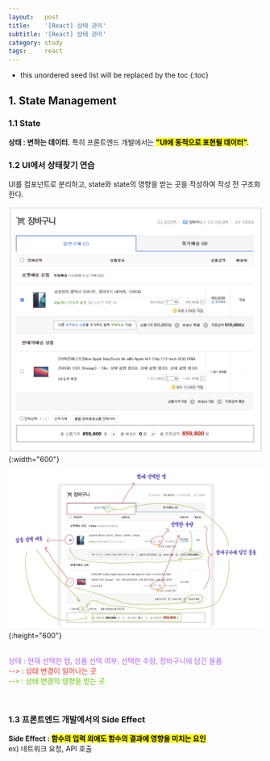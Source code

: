 ```yaml
---
layout:   post
title:    '[React] 상태 관리'
subtitle: '[React] 상태 관리'
category: study
tags:     react
---
```


* this unordered seed list will be replaced by the toc
{:toc}

## 1. State Management

### 1.1 State

**상태 : 변하는 데이터.** 특히 프론트엔드 개발에서는 **<mark>"UI에 동적으로 표현될 데이터"</mark>.**
<br>

### 1.2 UI에서 상태찾기 연습

UI를 컴포넌트로 분리하고, state와 state의 영향을 받는 곳을 작성하여 작성 전 구조화한다. 

![UI에서상태찾기연습-1](/assets/img/react/react-state-management/ui에서상태찾기연습-1.png){:width="600"}

![UI에서상태찾기연습-2](/assets/img/react/react-state-management/ui에서상태찾기연습-2.png){:height="600"}
<br><br>

<span style="color:#B266FF">상태 : 현재 선택한 탭, 상품 선택 여부, 선택한 수량, 장바구니에 담긴 물품</span><br>
<span style="color:#FF3333">--> : 상태 변경이 일어나는 곳</span><br>
<span style="color:#66CC00">--> : 상태 변경의 영향을 받는 곳 </span><br>
<!--more-->
<br>

### 1.3 프론트엔드 개발에서의 Side Effect

**Side Effect : <mark>함수의 입력 외에도 함수의 결과에 영향을 미치는 요인</mark>** <br>
ex) 네트워크 요청, API 호출